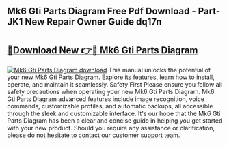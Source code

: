 ## Mk6 Gti Parts Diagram Free Pdf Download - Part-JK1 New Repair Owner Guide dq17n

# <h2><a href="http://dflexz.blite.top/?on=Mk6+Gti+Parts+Diagram">🔗Download New 👉🔴 Mk6 Gti Parts Diagram</a></h2>

[![Mk6 Gti Parts Diagram download](https://i.imgur.com/lujVjoI.png)](http://dflexz.blite.top/?on=Mk6+Gti+Parts+Diagram)
This manual unlocks the potential of your new Mk6 Gti Parts Diagram. Explore its features, learn how to install, operate, and maintain it seamlessly. Safety First Please ensure you follow all safety precautions when operating your new Mk6 Gti Parts Diagram. Mk6 Gti Parts Diagram advanced features include image recognition, voice commands, customizable profiles, and automatic backups, all accessible through the sleek and customizable interface. It's our hope that the Mk6 Gti Parts Diagram has been a clear and concise guide in helping you get started with your new product. Should you require any assistance or clarification, please do not hesitate to contact our customer support team.
